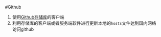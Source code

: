 #Github

1. 使用[Github存储库](https://github.com/Licoy/fetch-github-hosts)的客户端
2. 利用存储库的客户端或者服务端软件进行更新本地的`hosts`文件达到国内网络访问github
